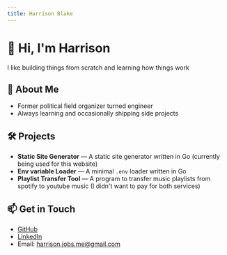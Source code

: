 ```yaml
---
title: Harrison Blake
---
```


# 👋 Hi, I'm Harrison

I like building things from scratch and learning how things work

## 🧠 About Me

- Former political field organizer turned engineer
- Always learning and occasionally shipping side projects

## 🛠️ Projects

- **Static Site Generator** — A static site generator written in Go (currently being used for this website)
- **Env variable Loader** — A minimal `.env` loader written in Go  
- **Playlist Transfer Tool** — A program to transfer music playlists from spotify to youtube music (I didn't want to pay for both services)

## 📫 Get in Touch

- [GitHub](https://github.com/harrison-blake)
- [LinkedIn](https://www.linkedin.com/in/harrison-blake/)
- Email: harrison.jobs.me@gmail.com
